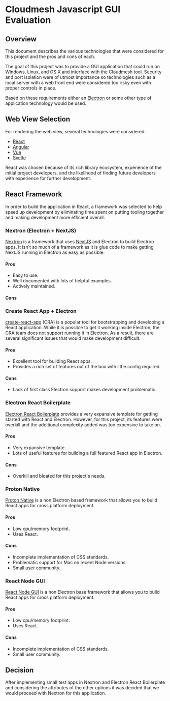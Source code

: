 # Cloudmesh Javascript GUI Evaluation

## Overview

This document describes the various technologies that were considered for this project and the pros and cons of
each.

The goal of this project was to provide a GUI application that could run on Windows, Linux, and OS X
and interface with the Cloudmesh tool.  Security and port isolation were of utmost importance so technologies such
as a local server with a web front end were considered too risky even with proper controls in place.

Based on these requirements either an [Electron](https://electronjs.org) or some other type of application technology 
would be used.

## Web View Selection

For rendering the web view, several technologies were considered:

* [React](https://reactjs.org/)
* [Angular](https://angularjs.org/)
* [Vue](https://vuejs.org/)
* [Svelte](https://svelte.dev/)

React was chosen because of its rich library ecosystem, experience of the initial project developers,
and the likelihood of finding future developers with experience for further development.

## React Framework

In order to build the application in React, a framework was selected to help speed up development by eliminating
time spent on putting tooling together and making development more efficient overall.

### Nextron (Electron + NextJS)

[Nextron](https://github.com/saltyshiomix/nextron) is a framework that uses [NextJS](https://nextjs.org/) and Electron
to build Electron apps.  It isn't so much of a framework as it is glue code to make getting NextJS running in Electron
as easy as possible.

#### Pros

* Easy to use.
* Well documented with lots of helpful examples.
* Actively maintained.

#### Cons

### Create React App + Electron

[create-react-app](https://create-react-app.dev/) (CRA) is a popular tool for bootstrapping and developing a React application.
While it is possible to get it working inside Electron, the CRA team does not support running it in Electron.  As a
result, there are several significant issues that would make development difficult.

#### Pros

* Excellent tool for building React apps.
* Provides a rich set of features out of the box with little config required.

#### Cons

* Lack of first class Electron support makes development problematic.

### Electron React Boilerplate

[Electron React Boilerplate](https://electron-react-boilerplate.js.org/) provides a very expansive template for getting
started with React and Electron.  However, for this project, its features were overkill and the additional complexity 
added was too expensive to take on.

#### Pros

* Very expansive template.
* Lots of useful features for building a full featured React app in Electron.

#### Cons

* Overkill and bloated for this project's needs.

### Proton Native

[Proton Native](https://proton-native.js.org/) is a non Electron based framework that allows you to build React apps
for cross platform deployment.

#### Pros

* Low cpu/memory footprint.
* Uses React.

#### Cons

* Incomplete implementation of CSS standards.
* Problematic support for Mac on recent Node versions.
* Small user community.

### React Node GUI

[React Node GUI](https://react.nodegui.org/) is a non Electron base framework that allows you to build React apps for
cross platform deployment.

#### Pros

* Low cpu/memory footprint.
* Uses React.

#### Cons

* Incomplete implementation of CSS standards.
* Small user community.

## Decision

After implementing small test apps in Nextron and Electron React Boilerplate and considering the attributes of the
other options it was decided that we would proceed with Nextron for this application.


